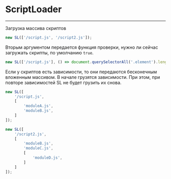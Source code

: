 # ScriptLoader
-----

Загрузка массива скриптов
```javascript
new SL(['/script.js', '/script2.js']);
```

Вторым аргументом передается функция проверки, нужно ли сейчас загружать скрипты, по умолчанию ``true``.
```javascript
new SL(['/script.js'], () => document.querySelectorAll('.element').length !== 0);
```

Если у скриптов есть зависимости, то они передаются бесконечным вложенным массивом. В начале грузятся зависимости. При этом, при повторе зависимостей SL не будет грузить их снова.
```javascript
new SL([
    '/script.js',
    [
        'moduleA.js',
        'moduleB.js',
    ]
]);

new SL([
    '/script2.js',
    [
        'moduleB.js',
        'moduleC.js',
        [
            'moduleD.js',
        ]
    ]
]);
```

